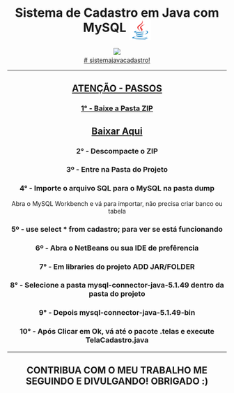 
<div align="center">
  
  <h1> Sistema de Cadastro em Java com MySQL <a href="#"> <img align="top" alt="And@-Software" height="45em" width="50" src="https://raw.githubusercontent.com/devicons/devicon/master/icons/java/java-original.svg"> </a></h1>
</div>

<div align="center">
  <a href="https://www.youtube.com/watch?v=zgDgck16w80&t=47s">
  <img src="https://v1.padlet.pics/1/image.webp?t=c_limit%2Cdpr_1%2Ch_470%2Cw_550&url=https%3A%2F%2Fpadlet-uploads.storage.googleapis.com%2F1285543771%2F890e0d90fb3f87dbebad87417514cc37%2Fjava_git.png"/>
   <br>
</div>

<div align="center">
# sistemajavacadastro!


----------------------------
ATENÇÃO - PASSOS
----------------------------  
</div>
<div align="center">
  <a href="https://github.com/andrebr45/QR_Code/archive/refs/heads/main.zip">
  <h3>1° - Baixe a Pasta ZIP </h3>
  <h2>Baixar Aqui </a></h2>
</div>
<div align="center">
<h3>2° - Descompacte o ZIP </h3>
<h3>3º - Entre na Pasta do Projeto<h3>
<h3>4° - Importe o arquivo SQL para o MySQL na pasta dump </h3>
<p>Abra o MySQL Workbench e vá para importar, não precisa criar banco ou tabela</p>
<h3>5º - use select * from cadastro; para ver se está funcionando <h3>
<h3>6º - Abra o NetBeans ou sua IDE de prefêrencia <h3>  
<h3>7° - Em libraries do projeto ADD JAR/FOLDER </h3>
<h3>8° - Selecione a pasta mysql-connector-java-5.1.49 dentro da pasta do projeto </h3>
<h3>9° - Depois mysql-connector-java-5.1.49-bin </h3>
<h3>10° - Após Clicar em Ok, vá até o pacote .telas e execute TelaCadastro.java </h3>

---------------------------
CONTRIBUA COM O MEU TRABALHO
ME SEGUINDO E DIVULGANDO!
OBRIGADO :)
----------------------------
</div>
